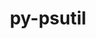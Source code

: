 ---
title: "py-psutil"
layout: cache
categories: [package, develop]
meta: {"compilers": ["apple-clang@=16.0.0", "gcc@=11.1.0", "gcc@=11.4.0", "gcc@=13.2.0", "gcc@=7.3.1", "gcc@=7.5.0", "gcc@=9.4.0", "oneapi@=2024.2.1"], "num_specs": 92, "num_specs_by_stack": {"aws-isc": 1, "aws-isc-aarch64": 1, "data-vis-sdk": 5, "e4s": 13, "e4s-neoverse-v2": 13, "e4s-neoverse_v1": 6, "e4s-oneapi": 17, "e4s-power": 8, "ml-darwin-aarch64-mps": 3, "ml-linux-aarch64-cpu": 10, "ml-linux-aarch64-cuda": 10, "ml-linux-x86_64-cpu": 10, "ml-linux-x86_64-cuda": 10, "radiuss": 5, "root": 92}, "oss": ["amzn2", "sequoia", "ubuntu18.04", "ubuntu20.04", "ubuntu22.04", "ubuntu24.04"], "platforms": ["darwin", "linux"], "stacks": ["aws-isc", "aws-isc-aarch64", "data-vis-sdk", "e4s", "e4s-neoverse-v2", "e4s-neoverse_v1", "e4s-oneapi", "e4s-power", "ml-darwin-aarch64-mps", "ml-linux-aarch64-cpu", "ml-linux-aarch64-cuda", "ml-linux-x86_64-cpu", "ml-linux-x86_64-cuda", "radiuss", "root"], "targets": ["aarch64", "neoverse_v1", "neoverse_v2", "ppc64le", "x86_64_v3"], "versions": ["5.9.5", "6.1.1"]}
spec_details: [{"compiler": "oneapi@=2024.2.1", "hash": "2hcedkla7nycqysrwiwmhqhapzpg73rq", "os": "ubuntu22.04", "platform": "linux", "size": "-", "stacks": ["e4s-oneapi", "root"], "target": "x86_64_v3", "variants": ["build_system=python_pip"], "versions": ["6.1.1"]}, {"compiler": "oneapi@=2024.2.1", "hash": "2knistxfyroylfof6y2ezdjy74b4g6mk", "os": "ubuntu22.04", "platform": "linux", "size": "-", "stacks": ["e4s-oneapi", "root"], "target": "x86_64_v3", "variants": ["build_system=python_pip"], "versions": ["6.1.1"]}, {"compiler": "gcc@=11.4.0", "hash": "2mbgxooliplaf5t2pgufmehlyvxsvuur", "os": "ubuntu22.04", "platform": "linux", "size": "-", "stacks": ["e4s-neoverse-v2", "root"], "target": "neoverse_v2", "variants": ["build_system=python_pip"], "versions": ["6.1.1"]}, {"compiler": "gcc@=11.4.0", "hash": "2tjgqpmbllzdbm74dn37gp4hz5hzgbul", "os": "ubuntu22.04", "platform": "linux", "size": "-", "stacks": ["e4s-neoverse_v1", "root"], "target": "neoverse_v1", "variants": ["build_system=python_pip"], "versions": ["5.9.5"]}, {"compiler": "gcc@=11.4.0", "hash": "3tt4mhh7ve6f26y23qjcai5jqyqlfbcl", "os": "ubuntu22.04", "platform": "linux", "size": "-", "stacks": ["e4s-neoverse-v2", "root"], "target": "neoverse_v2", "variants": ["build_system=python_pip"], "versions": ["6.1.1"]}, {"compiler": "gcc@=11.1.0", "hash": "3y756jyopqor2ef3hrzrs7hcipsntghb", "os": "ubuntu20.04", "platform": "linux", "size": "-", "stacks": ["data-vis-sdk", "root"], "target": "x86_64_v3", "variants": ["build_system=python_pip"], "versions": ["6.1.1"]}, {"compiler": "gcc@=11.1.0", "hash": "4gzroee3tvwbopxfvx4jevui3eg4g3qe", "os": "ubuntu20.04", "platform": "linux", "size": "-", "stacks": ["data-vis-sdk", "root"], "target": "x86_64_v3", "variants": ["build_system=python_pip"], "versions": ["6.1.1"]}, {"compiler": "gcc@=11.4.0", "hash": "53i6ataltpduunqpz2yhl7igz47ykaez", "os": "ubuntu22.04", "platform": "linux", "size": "-", "stacks": ["e4s-neoverse_v1", "root"], "target": "neoverse_v1", "variants": ["build_system=python_pip"], "versions": ["5.9.5"]}, {"compiler": "gcc@=7.5.0", "hash": "5gv5xd7c6hh3xepyyxnlcj5t5n3k6ccy", "os": "ubuntu18.04", "platform": "linux", "size": "-", "stacks": ["radiuss", "root"], "target": "x86_64_v3", "variants": ["build_system=python_pip"], "versions": ["6.1.1"]}, {"compiler": "gcc@=11.4.0", "hash": "5iq62r72m4yvbsl7tpxs5p2nznxjj5mt", "os": "ubuntu22.04", "platform": "linux", "size": "-", "stacks": ["e4s-neoverse-v2", "root"], "target": "neoverse_v2", "variants": ["build_system=python_pip"], "versions": ["6.1.1"]}, {"compiler": "gcc@=11.4.0", "hash": "5po653jgf5i62rrcq7hzbpkb5untlirl", "os": "ubuntu22.04", "platform": "linux", "size": "-", "stacks": ["e4s", "root"], "target": "x86_64_v3", "variants": ["build_system=python_pip"], "versions": ["6.1.1"]}, {"compiler": "gcc@=11.4.0", "hash": "5wukgqmm64o3lki7oeipjxbegowdspii", "os": "ubuntu22.04", "platform": "linux", "size": "-", "stacks": ["e4s-neoverse-v2", "root"], "target": "neoverse_v2", "variants": ["build_system=python_pip"], "versions": ["6.1.1"]}, {"compiler": "oneapi@=2024.2.1", "hash": "6s3vo4wj42xh6dkdmksoyjkgmo3aidzy", "os": "ubuntu22.04", "platform": "linux", "size": "-", "stacks": ["e4s-oneapi", "root"], "target": "x86_64_v3", "variants": ["build_system=python_pip"], "versions": ["6.1.1"]}, {"compiler": "gcc@=11.4.0", "hash": "7guac5crmam4pngyq2hn3k723ir2mey2", "os": "ubuntu22.04", "platform": "linux", "size": "-", "stacks": ["e4s", "root"], "target": "x86_64_v3", "variants": ["build_system=python_pip"], "versions": ["6.1.1"]}, {"compiler": "gcc@=11.4.0", "hash": "7orojyiwutuclmvc7ag7qv2lh6yaffbf", "os": "ubuntu22.04", "platform": "linux", "size": "-", "stacks": ["e4s-neoverse-v2", "root"], "target": "neoverse_v2", "variants": ["build_system=python_pip"], "versions": ["6.1.1"]}, {"compiler": "gcc@=11.4.0", "hash": "7p6g6cfkq7nfdzw2iidnjc2cjh2cnb6u", "os": "ubuntu22.04", "platform": "linux", "size": "-", "stacks": ["e4s-neoverse-v2", "root"], "target": "neoverse_v2", "variants": ["build_system=python_pip"], "versions": ["6.1.1"]}, {"compiler": "oneapi@=2024.2.1", "hash": "7q4jrd2zeaokq7qqeownsqxmf34q3ujy", "os": "ubuntu22.04", "platform": "linux", "size": "-", "stacks": ["e4s-oneapi", "root"], "target": "x86_64_v3", "variants": ["build_system=python_pip"], "versions": ["6.1.1"]}, {"compiler": "gcc@=11.4.0", "hash": "a2de2cf6olrftsowuwcfbyrkfwwawzyr", "os": "ubuntu22.04", "platform": "linux", "size": "-", "stacks": ["e4s-neoverse-v2", "root"], "target": "neoverse_v2", "variants": ["build_system=python_pip"], "versions": ["6.1.1"]}, {"compiler": "gcc@=7.5.0", "hash": "a4fuzut5nigd5qm4g44pkptuyhecxj2n", "os": "ubuntu18.04", "platform": "linux", "size": "-", "stacks": ["radiuss", "root"], "target": "x86_64_v3", "variants": ["build_system=python_pip"], "versions": ["6.1.1"]}, {"compiler": "oneapi@=2024.2.1", "hash": "ab4lmhjjlaygrh5bbajx5sfi7mj5bial", "os": "ubuntu22.04", "platform": "linux", "size": "-", "stacks": ["e4s-oneapi", "root"], "target": "x86_64_v3", "variants": ["build_system=python_pip"], "versions": ["6.1.1"]}, {"compiler": "gcc@=11.4.0", "hash": "b2wkdosodpkyzr34rp536rwvkfzfa6fg", "os": "ubuntu22.04", "platform": "linux", "size": "-", "stacks": ["e4s-neoverse-v2", "root"], "target": "neoverse_v2", "variants": ["build_system=python_pip"], "versions": ["6.1.1"]}, {"compiler": "gcc@=13.2.0", "hash": "b35pxepzvlclcgp6apb7biwvtwe5dbrh", "os": "ubuntu24.04", "platform": "linux", "size": "-", "stacks": ["ml-linux-aarch64-cpu", "ml-linux-aarch64-cuda", "root"], "target": "aarch64", "variants": ["build_system=python_pip"], "versions": ["6.1.1"]}, {"compiler": "gcc@=13.2.0", "hash": "bb3dkmpfjab3km3t3feirr7ckmmahmu5", "os": "ubuntu24.04", "platform": "linux", "size": "-", "stacks": ["ml-linux-aarch64-cpu", "ml-linux-aarch64-cuda", "root"], "target": "aarch64", "variants": ["build_system=python_pip"], "versions": ["6.1.1"]}, {"compiler": "gcc@=9.4.0", "hash": "bztqjwg7mw6u3kgptgl5si6sriuupuit", "os": "ubuntu20.04", "platform": "linux", "size": "-", "stacks": ["e4s-power", "root"], "target": "ppc64le", "variants": ["build_system=python_pip"], "versions": ["5.9.5"]}, {"compiler": "gcc@=7.5.0", "hash": "cr6pgnudspfmzdrr5hq2venlotqkcvfl", "os": "ubuntu18.04", "platform": "linux", "size": "-", "stacks": ["radiuss", "root"], "target": "x86_64_v3", "variants": ["build_system=python_pip"], "versions": ["6.1.1"]}, {"compiler": "gcc@=11.4.0", "hash": "cse5rikselv7zxrt4frn26jgtbnof5ww", "os": "ubuntu22.04", "platform": "linux", "size": "-", "stacks": ["e4s", "root"], "target": "x86_64_v3", "variants": ["build_system=python_pip"], "versions": ["6.1.1"]}, {"compiler": "gcc@=11.4.0", "hash": "ct7j7bk7xsdf5gigetuc7cobxcf4d4de", "os": "ubuntu22.04", "platform": "linux", "size": "-", "stacks": ["e4s", "root"], "target": "x86_64_v3", "variants": ["build_system=python_pip"], "versions": ["6.1.1"]}, {"compiler": "gcc@=13.2.0", "hash": "dd5oha5pita5yeto6f36hyzz7za4zd6i", "os": "ubuntu24.04", "platform": "linux", "size": "-", "stacks": ["ml-linux-aarch64-cpu", "ml-linux-aarch64-cuda", "root"], "target": "aarch64", "variants": ["build_system=python_pip"], "versions": ["6.1.1"]}, {"compiler": "gcc@=13.2.0", "hash": "dtw7nhxjkrv6iocqxtxogshtioz55lfs", "os": "ubuntu24.04", "platform": "linux", "size": "-", "stacks": ["ml-linux-x86_64-cpu", "ml-linux-x86_64-cuda", "root"], "target": "x86_64_v3", "variants": ["build_system=python_pip"], "versions": ["6.1.1"]}, {"compiler": "gcc@=13.2.0", "hash": "er7kmmig2baparmhgygxcky6aa7de4ng", "os": "ubuntu24.04", "platform": "linux", "size": "-", "stacks": ["ml-linux-aarch64-cpu", "ml-linux-aarch64-cuda", "root"], "target": "aarch64", "variants": ["build_system=python_pip"], "versions": ["6.1.1"]}, {"compiler": "gcc@=11.4.0", "hash": "eurnbslpclkco4ldhuymm6ilz5qcbv4g", "os": "ubuntu22.04", "platform": "linux", "size": "-", "stacks": ["e4s", "root"], "target": "x86_64_v3", "variants": ["build_system=python_pip"], "versions": ["6.1.1"]}, {"compiler": "gcc@=11.4.0", "hash": "ev5ad3476jk6jvelcaxwlowgnbmt56y2", "os": "ubuntu22.04", "platform": "linux", "size": "-", "stacks": ["e4s-neoverse-v2", "root"], "target": "neoverse_v2", "variants": ["build_system=python_pip"], "versions": ["6.1.1"]}, {"compiler": "apple-clang@=16.0.0", "hash": "fllvpc4aqbdvmwl3aer4d6e7cqoq2sew", "os": "sequoia", "platform": "darwin", "size": "-", "stacks": ["ml-darwin-aarch64-mps", "root"], "target": "aarch64", "variants": ["build_system=python_pip"], "versions": ["6.1.1"]}, {"compiler": "gcc@=13.2.0", "hash": "ftdimyk6xjlzmkzbgqkb7cdgln4rsoag", "os": "ubuntu24.04", "platform": "linux", "size": "-", "stacks": ["ml-linux-x86_64-cpu", "ml-linux-x86_64-cuda", "root"], "target": "x86_64_v3", "variants": ["build_system=python_pip"], "versions": ["6.1.1"]}, {"compiler": "oneapi@=2024.2.1", "hash": "ftvs4rok4yevsewo3gdpxajugtrizotd", "os": "ubuntu22.04", "platform": "linux", "size": "-", "stacks": ["e4s-oneapi", "root"], "target": "x86_64_v3", "variants": ["build_system=python_pip"], "versions": ["6.1.1"]}, {"compiler": "gcc@=13.2.0", "hash": "gezk3qwunq4ik46txk3t5ijsltxu6kcx", "os": "ubuntu24.04", "platform": "linux", "size": "-", "stacks": ["ml-linux-x86_64-cpu", "ml-linux-x86_64-cuda", "root"], "target": "x86_64_v3", "variants": ["build_system=python_pip"], "versions": ["6.1.1"]}, {"compiler": "gcc@=9.4.0", "hash": "gi5kl5lilqlhprxukcdwrcxc5cot7c5p", "os": "ubuntu20.04", "platform": "linux", "size": "-", "stacks": ["e4s-power", "root"], "target": "ppc64le", "variants": ["build_system=python_pip"], "versions": ["6.1.1"]}, {"compiler": "gcc@=11.4.0", "hash": "gkhy7dk7b76d4kf2axcyuuacs43yclrp", "os": "ubuntu22.04", "platform": "linux", "size": "-", "stacks": ["e4s", "root"], "target": "x86_64_v3", "variants": ["build_system=python_pip"], "versions": ["6.1.1"]}, {"compiler": "oneapi@=2024.2.1", "hash": "gpauvkzsirjorf5fucynqwfh6fi6c3zd", "os": "ubuntu22.04", "platform": "linux", "size": "-", "stacks": ["e4s-oneapi", "root"], "target": "x86_64_v3", "variants": ["build_system=python_pip"], "versions": ["6.1.1"]}, {"compiler": "gcc@=9.4.0", "hash": "hv64wbeihdhprlmout4ypcurosgubp6h", "os": "ubuntu20.04", "platform": "linux", "size": "-", "stacks": ["e4s-power", "root"], "target": "ppc64le", "variants": ["build_system=python_pip"], "versions": ["6.1.1"]}, {"compiler": "gcc@=13.2.0", "hash": "iiwkdbwhtsi57rgfha3kzze5pvrnwyot", "os": "ubuntu24.04", "platform": "linux", "size": "-", "stacks": ["ml-linux-aarch64-cpu", "ml-linux-aarch64-cuda", "root"], "target": "aarch64", "variants": ["build_system=python_pip"], "versions": ["6.1.1"]}, {"compiler": "gcc@=13.2.0", "hash": "j7jbfhooyysrwapwljfy6u6nayl6zzsy", "os": "ubuntu24.04", "platform": "linux", "size": "-", "stacks": ["ml-linux-x86_64-cpu", "ml-linux-x86_64-cuda", "root"], "target": "x86_64_v3", "variants": ["build_system=python_pip"], "versions": ["6.1.1"]}, {"compiler": "gcc@=13.2.0", "hash": "k437t2zpbtr5gglrjcy35xi7s2ollpez", "os": "ubuntu24.04", "platform": "linux", "size": "-", "stacks": ["ml-linux-x86_64-cpu", "ml-linux-x86_64-cuda", "root"], "target": "x86_64_v3", "variants": ["build_system=python_pip"], "versions": ["6.1.1"]}, {"compiler": "gcc@=9.4.0", "hash": "kgv5znovwztvphiebo2ng3e5eng6dssb", "os": "ubuntu20.04", "platform": "linux", "size": "-", "stacks": ["e4s-power", "root"], "target": "ppc64le", "variants": ["build_system=python_pip"], "versions": ["6.1.1"]}, {"compiler": "gcc@=11.4.0", "hash": "kjonmplo4fgotdxwd7b2fvwynkojgwvz", "os": "ubuntu22.04", "platform": "linux", "size": "-", "stacks": ["e4s", "root"], "target": "x86_64_v3", "variants": ["build_system=python_pip"], "versions": ["6.1.1"]}, {"compiler": "gcc@=9.4.0", "hash": "kmchjibe5qubacfzuw5yxtrxlsxlqiw5", "os": "ubuntu20.04", "platform": "linux", "size": "-", "stacks": ["e4s-power", "root"], "target": "ppc64le", "variants": ["build_system=python_pip"], "versions": ["5.9.5"]}, {"compiler": "apple-clang@=16.0.0", "hash": "l4air23ixvfg56fwbdq3nizlrosjtwxc", "os": "sequoia", "platform": "darwin", "size": "-", "stacks": ["ml-darwin-aarch64-mps", "root"], "target": "aarch64", "variants": ["build_system=python_pip"], "versions": ["6.1.1"]}, {"compiler": "gcc@=7.5.0", "hash": "ld65rss7p7eiufu64eg5tjbbrdryij3t", "os": "ubuntu18.04", "platform": "linux", "size": "-", "stacks": ["radiuss", "root"], "target": "x86_64_v3", "variants": ["build_system=python_pip"], "versions": ["6.1.1"]}, {"compiler": "gcc@=11.1.0", "hash": "ljebcgzntklxdvpcklw35tlexlqw5u4b", "os": "ubuntu20.04", "platform": "linux", "size": "-", "stacks": ["data-vis-sdk", "root"], "target": "x86_64_v3", "variants": ["build_system=python_pip"], "versions": ["6.1.1"]}, {"compiler": "gcc@=11.4.0", "hash": "mfrowmenwur4rcdxvcje3p67txdglbah", "os": "ubuntu22.04", "platform": "linux", "size": "-", "stacks": ["e4s-neoverse-v2", "root"], "target": "neoverse_v2", "variants": ["build_system=python_pip"], "versions": ["6.1.1"]}, {"compiler": "oneapi@=2024.2.1", "hash": "mjghq4jhdwra5ptaesss65o4vmp5lphv", "os": "ubuntu22.04", "platform": "linux", "size": "-", "stacks": ["e4s-oneapi", "root"], "target": "x86_64_v3", "variants": ["build_system=python_pip"], "versions": ["6.1.1"]}, {"compiler": "gcc@=13.2.0", "hash": "myfyiiif6dc66eaww64du2zji23vbykv", "os": "ubuntu24.04", "platform": "linux", "size": "-", "stacks": ["ml-linux-x86_64-cpu", "ml-linux-x86_64-cuda", "root"], "target": "x86_64_v3", "variants": ["build_system=python_pip"], "versions": ["6.1.1"]}, {"compiler": "gcc@=7.3.1", "hash": "n3ipzgihl36ijbx2whgjfrhytv27zcu7", "os": "amzn2", "platform": "linux", "size": "-", "stacks": ["aws-isc-aarch64", "root"], "target": "aarch64", "variants": ["build_system=python_pip"], "versions": ["6.1.1"]}, {"compiler": "oneapi@=2024.2.1", "hash": "n4nytmkzd6vyfmtpxg6sbmzujhpotln2", "os": "ubuntu22.04", "platform": "linux", "size": "-", "stacks": ["e4s-oneapi", "root"], "target": "x86_64_v3", "variants": ["build_system=python_pip"], "versions": ["6.1.1"]}, {"compiler": "oneapi@=2024.2.1", "hash": "ncg7iquhibga6rlnftcmv463xsk3o7do", "os": "ubuntu22.04", "platform": "linux", "size": "-", "stacks": ["e4s-oneapi", "root"], "target": "x86_64_v3", "variants": ["build_system=python_pip"], "versions": ["6.1.1"]}, {"compiler": "oneapi@=2024.2.1", "hash": "nt2pmw57zrgtcs5xvvtkzffwkfmioglf", "os": "ubuntu22.04", "platform": "linux", "size": "-", "stacks": ["e4s-oneapi", "root"], "target": "x86_64_v3", "variants": ["build_system=python_pip"], "versions": ["6.1.1"]}, {"compiler": "gcc@=13.2.0", "hash": "nzvvgcvads6rqhp77675b7kp6nmfyyrs", "os": "ubuntu24.04", "platform": "linux", "size": "-", "stacks": ["ml-linux-x86_64-cpu", "ml-linux-x86_64-cuda", "root"], "target": "x86_64_v3", "variants": ["build_system=python_pip"], "versions": ["6.1.1"]}, {"compiler": "gcc@=13.2.0", "hash": "or5iync5dct5sa3qkvlagchceucpnvhr", "os": "ubuntu24.04", "platform": "linux", "size": "-", "stacks": ["ml-linux-aarch64-cpu", "ml-linux-aarch64-cuda", "root"], "target": "aarch64", "variants": ["build_system=python_pip"], "versions": ["6.1.1"]}, {"compiler": "oneapi@=2024.2.1", "hash": "p25xebqh735rf3vtloaigidvhu7bu4pn", "os": "ubuntu22.04", "platform": "linux", "size": "-", "stacks": ["e4s-oneapi", "root"], "target": "x86_64_v3", "variants": ["build_system=python_pip"], "versions": ["6.1.1"]}, {"compiler": "gcc@=11.4.0", "hash": "p7ccyuselewhcczvpirwe5auobfqzssa", "os": "ubuntu22.04", "platform": "linux", "size": "-", "stacks": ["e4s-neoverse-v2", "root"], "target": "neoverse_v2", "variants": ["build_system=python_pip"], "versions": ["6.1.1"]}, {"compiler": "gcc@=11.1.0", "hash": "pf2lughqyc7bxhhnq7l27z5xxluop47c", "os": "ubuntu20.04", "platform": "linux", "size": "-", "stacks": ["data-vis-sdk", "root"], "target": "x86_64_v3", "variants": ["build_system=python_pip"], "versions": ["6.1.1"]}, {"compiler": "gcc@=11.4.0", "hash": "pjfjtb3j47a27nkuphbr56cxhtdwuozd", "os": "ubuntu22.04", "platform": "linux", "size": "-", "stacks": ["e4s", "root"], "target": "x86_64_v3", "variants": ["build_system=python_pip"], "versions": ["6.1.1"]}, {"compiler": "gcc@=13.2.0", "hash": "q2pgxu3sb2sk63plkfgqtowzltvkbezt", "os": "ubuntu24.04", "platform": "linux", "size": "-", "stacks": ["ml-linux-x86_64-cpu", "ml-linux-x86_64-cuda", "root"], "target": "x86_64_v3", "variants": ["build_system=python_pip"], "versions": ["6.1.1"]}, {"compiler": "gcc@=7.3.1", "hash": "q2qod2cefxoqmcvw2eehmykafdujyxiq", "os": "amzn2", "platform": "linux", "size": "-", "stacks": ["aws-isc", "root"], "target": "x86_64_v3", "variants": ["build_system=python_pip"], "versions": ["6.1.1"]}, {"compiler": "gcc@=11.4.0", "hash": "qaj4aso3sxpcjlncd6dbc3vwkm3nsipb", "os": "ubuntu22.04", "platform": "linux", "size": "-", "stacks": ["e4s", "root"], "target": "x86_64_v3", "variants": ["build_system=python_pip"], "versions": ["6.1.1"]}, {"compiler": "gcc@=11.4.0", "hash": "qhivxgnipx4yx772rn64cmp2v6uy3kzh", "os": "ubuntu22.04", "platform": "linux", "size": "-", "stacks": ["e4s", "root"], "target": "x86_64_v3", "variants": ["build_system=python_pip"], "versions": ["6.1.1"]}, {"compiler": "gcc@=13.2.0", "hash": "r7yf7uf6lrffmpna63r6fsd625qfxmcu", "os": "ubuntu24.04", "platform": "linux", "size": "-", "stacks": ["ml-linux-x86_64-cpu", "ml-linux-x86_64-cuda", "root"], "target": "x86_64_v3", "variants": ["build_system=python_pip"], "versions": ["6.1.1"]}, {"compiler": "gcc@=11.4.0", "hash": "rh27lmo6sxl5r5v3kd2fk2dmxntnfwzo", "os": "ubuntu22.04", "platform": "linux", "size": "-", "stacks": ["e4s", "root"], "target": "x86_64_v3", "variants": ["build_system=python_pip"], "versions": ["6.1.1"]}, {"compiler": "oneapi@=2024.2.1", "hash": "s6q772in5cxjtalcmvqjrldiwaf75qjy", "os": "ubuntu22.04", "platform": "linux", "size": "-", "stacks": ["e4s-oneapi", "root"], "target": "x86_64_v3", "variants": ["build_system=python_pip"], "versions": ["6.1.1"]}, {"compiler": "gcc@=11.4.0", "hash": "silnapinpsqqnvh3aymgxcizt4hw7bjt", "os": "ubuntu22.04", "platform": "linux", "size": "-", "stacks": ["e4s-neoverse_v1", "root"], "target": "neoverse_v1", "variants": ["build_system=python_pip"], "versions": ["5.9.5"]}, {"compiler": "gcc@=11.1.0", "hash": "swqnvt5bf23y4bnmwtznog742xlwgbva", "os": "ubuntu20.04", "platform": "linux", "size": "-", "stacks": ["data-vis-sdk", "root"], "target": "x86_64_v3", "variants": ["build_system=python_pip"], "versions": ["6.1.1"]}, {"compiler": "gcc@=9.4.0", "hash": "szsetxiyjcydezexx2two6qpw4rmfp6c", "os": "ubuntu20.04", "platform": "linux", "size": "-", "stacks": ["e4s-power", "root"], "target": "ppc64le", "variants": ["build_system=python_pip"], "versions": ["5.9.5"]}, {"compiler": "gcc@=13.2.0", "hash": "th3z3cr2uiucrdwjtxul5lehfxrpgstu", "os": "ubuntu24.04", "platform": "linux", "size": "-", "stacks": ["ml-linux-aarch64-cpu", "ml-linux-aarch64-cuda", "root"], "target": "aarch64", "variants": ["build_system=python_pip"], "versions": ["6.1.1"]}, {"compiler": "gcc@=11.4.0", "hash": "ti4gwu5lmzx2slz3xsxpvcxtiedaa7sy", "os": "ubuntu22.04", "platform": "linux", "size": "-", "stacks": ["e4s-neoverse_v1", "root"], "target": "neoverse_v1", "variants": ["build_system=python_pip"], "versions": ["5.9.5"]}, {"compiler": "gcc@=9.4.0", "hash": "tztqmhdl4gxypi35cgme5ilmnywjiild", "os": "ubuntu20.04", "platform": "linux", "size": "-", "stacks": ["e4s-power", "root"], "target": "ppc64le", "variants": ["build_system=python_pip"], "versions": ["5.9.5"]}, {"compiler": "oneapi@=2024.2.1", "hash": "uab4wklqsmopb2qhbuyyhnyanawf63ll", "os": "ubuntu22.04", "platform": "linux", "size": "-", "stacks": ["e4s-oneapi", "root"], "target": "x86_64_v3", "variants": ["build_system=python_pip"], "versions": ["6.1.1"]}, {"compiler": "oneapi@=2024.2.1", "hash": "upoqnb5t4fhfzbz7r67xczma2n3v2ex7", "os": "ubuntu22.04", "platform": "linux", "size": "-", "stacks": ["e4s-oneapi", "root"], "target": "x86_64_v3", "variants": ["build_system=python_pip"], "versions": ["6.1.1"]}, {"compiler": "gcc@=13.2.0", "hash": "urpna6mic3kakxjoc7tvmgxh4dmebkbd", "os": "ubuntu24.04", "platform": "linux", "size": "-", "stacks": ["ml-linux-x86_64-cpu", "ml-linux-x86_64-cuda", "root"], "target": "x86_64_v3", "variants": ["build_system=python_pip"], "versions": ["6.1.1"]}, {"compiler": "gcc@=7.5.0", "hash": "v2p6frujjsqgzvbpwz5dtmdo22hoaezh", "os": "ubuntu18.04", "platform": "linux", "size": "-", "stacks": ["radiuss", "root"], "target": "x86_64_v3", "variants": ["build_system=python_pip"], "versions": ["6.1.1"]}, {"compiler": "oneapi@=2024.2.1", "hash": "vmk5oqqhrehcfcwudzgtxsvrsl6wlm4x", "os": "ubuntu22.04", "platform": "linux", "size": "-", "stacks": ["e4s-oneapi", "root"], "target": "x86_64_v3", "variants": ["build_system=python_pip"], "versions": ["6.1.1"]}, {"compiler": "gcc@=9.4.0", "hash": "w32dp4olzvbuaphpa5vbtv7mrecvb7kq", "os": "ubuntu20.04", "platform": "linux", "size": "-", "stacks": ["e4s-power", "root"], "target": "ppc64le", "variants": ["build_system=python_pip"], "versions": ["6.1.1"]}, {"compiler": "gcc@=11.4.0", "hash": "wcmk4wsxcq6f65yrv62eg2zfbpewhglj", "os": "ubuntu22.04", "platform": "linux", "size": "-", "stacks": ["e4s", "root"], "target": "x86_64_v3", "variants": ["build_system=python_pip"], "versions": ["6.1.1"]}, {"compiler": "gcc@=11.4.0", "hash": "worril4fhj2excou3v5gyfincoqwht44", "os": "ubuntu22.04", "platform": "linux", "size": "-", "stacks": ["e4s-neoverse-v2", "root"], "target": "neoverse_v2", "variants": ["build_system=python_pip"], "versions": ["6.1.1"]}, {"compiler": "gcc@=13.2.0", "hash": "wu2dnexgg2ewhtexohuzt37m74stmupx", "os": "ubuntu24.04", "platform": "linux", "size": "-", "stacks": ["ml-linux-aarch64-cpu", "ml-linux-aarch64-cuda", "root"], "target": "aarch64", "variants": ["build_system=python_pip"], "versions": ["6.1.1"]}, {"compiler": "gcc@=13.2.0", "hash": "wyywkiglmajn3rsa3zghy46lgmcgjjxc", "os": "ubuntu24.04", "platform": "linux", "size": "-", "stacks": ["ml-linux-aarch64-cpu", "ml-linux-aarch64-cuda", "root"], "target": "aarch64", "variants": ["build_system=python_pip"], "versions": ["6.1.1"]}, {"compiler": "gcc@=11.4.0", "hash": "xd2zqnfd3ec4pyw64cvw34zdq23vtp5e", "os": "ubuntu22.04", "platform": "linux", "size": "-", "stacks": ["e4s-neoverse-v2", "root"], "target": "neoverse_v2", "variants": ["build_system=python_pip"], "versions": ["6.1.1"]}, {"compiler": "apple-clang@=16.0.0", "hash": "xnwdsidf6fuk7oiu6oroy6crlcv2xmzw", "os": "sequoia", "platform": "darwin", "size": "-", "stacks": ["ml-darwin-aarch64-mps", "root"], "target": "aarch64", "variants": ["build_system=python_pip"], "versions": ["6.1.1"]}, {"compiler": "oneapi@=2024.2.1", "hash": "yniuk5mbllf5volece2juw7k3nwetl2g", "os": "ubuntu22.04", "platform": "linux", "size": "-", "stacks": ["e4s-oneapi", "root"], "target": "x86_64_v3", "variants": ["build_system=python_pip"], "versions": ["6.1.1"]}, {"compiler": "gcc@=11.4.0", "hash": "ytzk5xrubdjlgtto7uxaf5fryl7jz6vl", "os": "ubuntu22.04", "platform": "linux", "size": "-", "stacks": ["e4s-neoverse_v1", "root"], "target": "neoverse_v1", "variants": ["build_system=python_pip"], "versions": ["5.9.5"]}, {"compiler": "gcc@=11.4.0", "hash": "yuux5lex5y2xeepw4ytysyixohljvnv3", "os": "ubuntu22.04", "platform": "linux", "size": "-", "stacks": ["e4s", "root"], "target": "x86_64_v3", "variants": ["build_system=python_pip"], "versions": ["6.1.1"]}, {"compiler": "gcc@=13.2.0", "hash": "zkyuy65osrj6fi3olqnespa64qiu34aa", "os": "ubuntu24.04", "platform": "linux", "size": "-", "stacks": ["ml-linux-aarch64-cpu", "ml-linux-aarch64-cuda", "root"], "target": "aarch64", "variants": ["build_system=python_pip"], "versions": ["6.1.1"]}, {"compiler": "gcc@=11.4.0", "hash": "zt27c2coegb6t5s4mjx7hd4hm7f3r2de", "os": "ubuntu22.04", "platform": "linux", "size": "-", "stacks": ["e4s-neoverse_v1", "root"], "target": "neoverse_v1", "variants": ["build_system=python_pip"], "versions": ["5.9.5"]}]
---